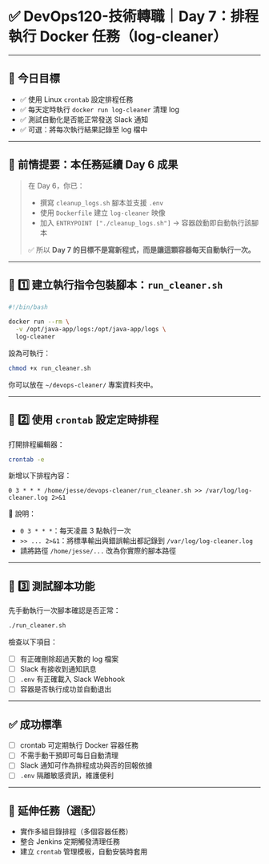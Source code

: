 # ✅ DevOps120-技術轉職｜Day 7：排程執行 Docker 任務（log-cleaner）

---

## 🎯 今日目標

- ✅ 使用 Linux `crontab` 設定排程任務  
- ✅ 每天定時執行 `docker run log-cleaner` 清理 log  
- ✅ 測試自動化是否能正常發送 Slack 通知  
- ✅ 可選：將每次執行結果記錄至 log 檔中

---

## 📌 前情提要：本任務延續 Day 6 成果

> 在 Day 6，你已：
>
> - 撰寫 `cleanup_logs.sh` 腳本並支援 `.env`
> - 使用 `Dockerfile` 建立 `log-cleaner` 映像
> - 加入 `ENTRYPOINT ["./cleanup_logs.sh"]` → 容器啟動即自動執行該腳本
>
> ✅ 所以 **Day 7 的目標不是寫新程式，而是讓這顆容器每天自動執行一次。**

---

## 🧰 1️⃣ 建立執行指令包裝腳本：`run_cleaner.sh`

```bash
#!/bin/bash

docker run --rm \
  -v /opt/java-app/logs:/opt/java-app/logs \
  log-cleaner
```

設為可執行：

```bash
chmod +x run_cleaner.sh
```

你可以放在 `~/devops-cleaner/` 專案資料夾中。

---

## 🧭 2️⃣ 使用 `crontab` 設定定時排程

打開排程編輯器：

```bash
crontab -e
```

新增以下排程內容：

```cron
0 3 * * * /home/jesse/devops-cleaner/run_cleaner.sh >> /var/log/log-cleaner.log 2>&1
```

📌 說明：

- `0 3 * * *`：每天凌晨 3 點執行一次
- `>> ... 2>&1`：將標準輸出與錯誤輸出都記錄到 `/var/log/log-cleaner.log`
- 請將路徑 `/home/jesse/...` 改為你實際的腳本路徑

---

## 🧪 3️⃣ 測試腳本功能

先手動執行一次腳本確認是否正常：

```bash
./run_cleaner.sh
```

檢查以下項目：

- [ ] 有正確刪除超過天數的 log 檔案
- [ ] Slack 有接收到通知訊息
- [ ] `.env` 有正確載入 Slack Webhook
- [ ] 容器是否執行成功並自動退出

---

## ✅ 成功標準

- [ ] crontab 可定期執行 Docker 容器任務
- [ ] 不需手動干預即可每日自動清理
- [ ] Slack 通知可作為排程成功與否的回報依據
- [ ] `.env` 隔離敏感資訊，維護便利

---

## 📌 延伸任務（選配）

- 實作多組目錄排程（多個容器任務）
- 整合 Jenkins 定期觸發清理任務
- 建立 `crontab` 管理模板，自動安裝時套用


